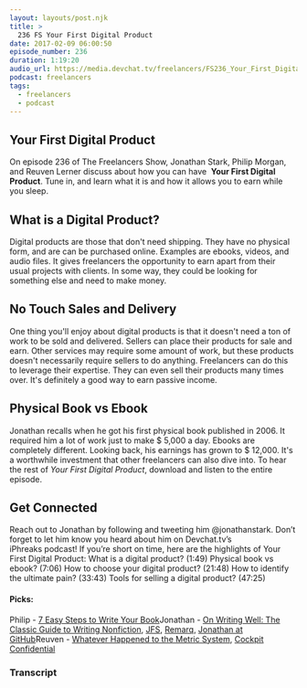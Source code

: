 ```yaml
---
layout: layouts/post.njk
title: >
  236 FS Your First Digital Product
date: 2017-02-09 06:00:50
episode_number: 236
duration: 1:19:20
audio_url: https://media.devchat.tv/freelancers/FS236_Your_First_Digital_Product.mp3
podcast: freelancers
tags:
  - freelancers
  - podcast
---
```


## Your First Digital Product

On episode 236 of The Freelancers Show, Jonathan Stark, Philip Morgan, and Reuven Lerner discuss about how you can have&nbsp; **Your First Digital Product**. Tune in, and learn what it is and how it allows you to earn while you sleep.

## What is a Digital Product?

Digital products are those that don't need shipping. They have no physical form, and are can be purchased online. Examples are ebooks, videos, and audio files. It gives freelancers the opportunity to earn apart from their usual projects with clients. In some way, they could be looking for something else and need to make money.

## No Touch Sales and Delivery

One thing you'll enjoy about digital products is that it doesn't need a ton of work to be sold and delivered. Sellers can place their products for sale and earn. Other services may require some amount of work, but these products doesn't necessarily require sellers to do anything. Freelancers can do this to leverage their expertise. They can even sell their products many times over. It's definitely a good way to earn passive income.

## Physical Book vs Ebook

Jonathan recalls when he got his first physical book published in 2006. It required him a lot of work just to make $ 5,000 a day. Ebooks are completely different. Looking back, his earnings has grown to $ 12,000. It's a worthwhile investment that other freelancers can also dive into. To hear the rest of _Your First Digital Product_, download and listen to the entire episode.

## Get Connected

Reach out to Jonathan&nbsp;by following and tweeting him&nbsp;@jonathanstark. Don’t forget to let him&nbsp;know you heard about him&nbsp;on Devchat.tv’s iPhreaks&nbsp;podcast! If you’re short on time, here are the highlights of Your First Digital Product: What is a digital product?&nbsp;(1:49) Physical book vs ebook? (7:06) How to choose your digital product? (21:48) How to identify the ultimate pain? (33:43) Tools for selling a digital product? (47:25)

#### **Picks:**

Philip&nbsp;- [7 Easy Steps to Write Your Book](https://www.amazon.com/Easy-Steps-Write-Your-Book-ebook/dp/B005PQ5B12/)Jonathan - [On Writing Well: The Classic Guide to Writing Nonfiction](https://www.amazon.com/Writing-Well-Classic-Guide-Nonfiction/dp/0060891548), [JFS](https://unicornfree.com/just-fucking-ship/), [Remarq](https://www.remarq.io/), [Jonathan at GitHub](https://github.com/jonathanstark/drain)Reuven - [Whatever Happened to the Metric System](https://www.amazon.com/Whatever-Happened-Metric-System-America/dp/1608199401/ref=sr_1_2?ie=UTF8&qid=1483472637&sr=8-2&keywords=metric+system), [Cockpit Confidential](https://www.amazon.com/Cockpit-Confidential-Everything-Questions-Reflections-ebook/dp/B00C69H7RC/ref=tmm_kin_swatch_0?_encoding=UTF8&qid=&sr=)

### Transcript

